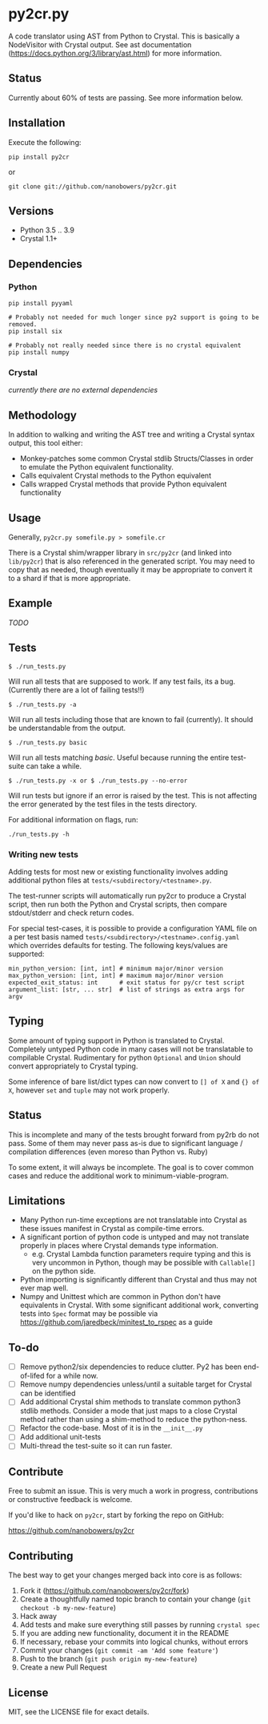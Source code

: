 # py2cr.py

A code translator using AST from Python to Crystal. This is basically a
NodeVisitor with Crystal output. See ast documentation
(<https://docs.python.org/3/library/ast.html>) for more information.

## Status

Currently about 60% of tests are passing.  See more information below.


## Installation

Execute the following:
```
pip install py2cr
```
or
```
git clone git://github.com/nanobowers/py2cr.git
```

## Versions

- Python 3.5 .. 3.9
- Crystal 1.1+

## Dependencies

### Python

```
pip install pyyaml

# Probably not needed for much longer since py2 support is going to be removed.
pip install six 

# Probably not really needed since there is no crystal equivalent
pip install numpy
```

### Crystal

*currently there are no external dependencies*

## Methodology

In addition to walking and writing the AST tree and writing a Crystal
syntax output, this tool either: 
- Monkey-patches some common Crystal stdlib Structs/Classes in order to emulate the Python equivalent functionality.
- Calls equivalent Crystal methods to the Python equivalent
- Calls wrapped Crystal methods that provide Python equivalent functionality

## Usage

Generally, `py2cr.py somefile.py > somefile.cr`

There is a Crystal shim/wrapper library in `src/py2cr` (and linked into `lib/py2cr`) that is also referenced in the generated script.  You may need to copy that as needed, though eventually it may be appropriate to convert it to a shard if that is more appropriate.

## Example

*TODO*

## Tests

```
$ ./run_tests.py
```
Will run all tests that are supposed to work. If any test fails, its
a bug.  (Currently there are a lot of failing tests!!)

```
$ ./run_tests.py -a
```
Will run all tests including those that are known to fail (currently).
It should be understandable from the output.

```
$ ./run_tests.py basic
```
Will run all tests matching *basic*.  Useful because running the entire test-suite can take a while.

```
$ ./run_tests.py -x or $ ./run_tests.py --no-error
```
Will run tests but ignore if an error is raised by the test. This is not
affecting the error generated by the test files in the tests directory.

For additional information on flags, run:
```
./run_tests.py -h
```

### Writing new tests
Adding tests for most new or existing functionality involves adding additional python files at `tests/<subdirectory/<testname>.py`.

The test-runner scripts will automatically run py2cr to produce a Crystal script, then run both the Python and Crystal scripts, then compare stdout/stderr and check return codes.

For special test-cases, it is possible to provide a configuration YAML file on a per test basis named `tests/<subdirectory>/<testname>.config.yaml` which overrides defaults for testing.  The following keys/values are supported:

```
min_python_version: [int, int] # minimum major/minor version
max_python_version: [int, int] # maximum major/minor version
expected_exit_status: int      # exit status for py/cr test script
argument_list: [str, ... str]  # list of strings as extra args for argv
```

## Typing

Some amount of typing support in Python is translated to Crystal.  Completely untyped Python code in many cases will not be translatable to compilable Crystal.   Rudimentary for python `Optional` and `Union` should convert appropriately to Crystal typing.

Some inference of bare list/dict types can now convert to `[] of X` and `{} of X`, however `set` and `tuple` may not work properly.

## Status

This is incomplete and many of the tests brought forward from py2rb do not pass.  Some of them may never pass as-is due to significant language / compilation differences (even moreso than Python vs. Ruby)

To some extent, it will always be incomplete.  The goal is to cover common cases and reduce the additional work to minimum-viable-program.

## Limitations

+ Many Python run-time exceptions are not translatable into Crystal as these issues manifest in Crystal as compile-time errors.
+ A significant portion of python code is untyped and may not translate properly in places where Crystal demands type information.
    + e.g. Crystal Lambda function parameters require typing and this is very uncommon in Python, though may be possible with `Callable[]` on the python side.
+ Python importing is significantly different than Crystal and thus may not ever map well.
+ Numpy and Unittest which are common in Python don't have equivalents in Crystal.  With some significant additional work, converting tests into `Spec` format may be possible via https://github.com/jaredbeck/minitest_to_rspec as a guide
    
## To-do

+ [ ] Remove python2/six dependencies to reduce clutter. Py2 has been end-of-lifed for a while now.
+ [ ] Remove numpy dependencies unless/until a suitable target for Crystal can be identified
+ [ ] Add additional Crystal shim methods to translate common python3 stdlib methods.  Consider a mode that just maps to a close Crystal method rather than using a shim-method to reduce the python-ness.
+ [ ] Refactor the code-base.  Most of it is in the `__init__.py`
+ [ ] Add additional unit-tests
+ [ ] Multi-thread the test-suite so it can run faster.

## Contribute

Free to submit an issue.   This is very much a work in progress, contributions or constructive feedback is welcome.

If you'd like to hack on `py2cr`, start by forking the repo on GitHub:

https://github.com/nanobowers/py2cr

## Contributing

The best way to get your changes merged back into core is as follows:

1. Fork it (<https://github.com/nanobowers/py2cr/fork>)
2. Create a thoughtfully named topic branch to contain your change (`git checkout -b my-new-feature`)
3. Hack away
4. Add tests and make sure everything still passes by running `crystal spec`
5. If you are adding new functionality, document it in the README
8. If necessary, rebase your commits into logical chunks, without errors
9. Commit your changes (`git commit -am 'Add some feature'`)
10. Push to the branch (`git push origin my-new-feature`)
11. Create a new Pull Request

## License

MIT, see the LICENSE file for exact details.
